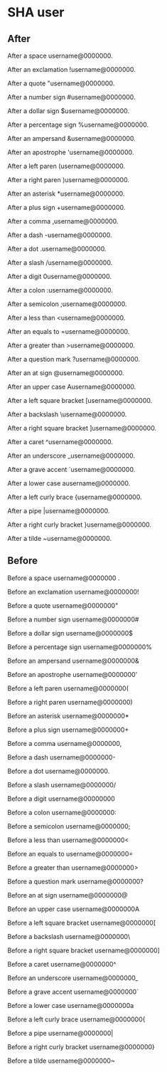 # SHA user

## After

After a space username@0000000.

After an exclamation !username@0000000.

After a quote "username@0000000.

After a number sign #username@0000000.

After a dollar sign $username@0000000.

After a percentage sign %username@0000000.

After an ampersand &username@0000000.

After an apostrophe 'username@0000000.

After a left paren (username@0000000.

After a right paren )username@0000000.

After an asterisk *username@0000000.

After a plus sign +username@0000000.

After a comma ,username@0000000.

After a dash -username@0000000.

After a dot .username@0000000.

After a slash /username@0000000.

After a digit 0username@0000000.

After a colon :username@0000000.

After a semicolon ;username@0000000.

After a less than <username@0000000.

After an equals to =username@0000000.

After a greater than >username@0000000.

After a question mark ?username@0000000.

After an at sign @username@0000000.

After an upper case Ausername@0000000.

After a left square bracket [username@0000000.

After a backslash \username@0000000.

After a right square bracket ]username@0000000.

After a caret ^username@0000000.

After an underscore _username@0000000.

After a grave accent `username@0000000.

After a lower case ausername@0000000.

After a left curly brace {username@0000000.

After a pipe |username@0000000.

After a right curly bracket }username@0000000.

After a tilde ~username@0000000.

## Before

Before a space username@0000000 .

Before an exclamation username@0000000!

Before a quote username@0000000"

Before a number sign username@0000000#

Before a dollar sign username@0000000$

Before a percentage sign username@0000000%

Before an ampersand username@0000000&

Before an apostrophe username@0000000'

Before a left paren username@0000000(

Before a right paren username@0000000)

Before an asterisk username@0000000*

Before a plus sign username@0000000+

Before a comma username@0000000,

Before a dash username@0000000-

Before a dot username@0000000.

Before a slash username@0000000/

Before a digit username@00000000

Before a colon username@0000000:

Before a semicolon username@0000000;

Before a less than username@0000000<

Before an equals to username@0000000=

Before a greater than username@0000000>

Before a question mark username@0000000?

Before an at sign username@0000000@

Before an upper case username@0000000A

Before a left square bracket username@0000000[

Before a backslash username@0000000\

Before a right square bracket username@0000000]

Before a caret username@0000000^

Before an underscore username@0000000_

Before a grave accent username@0000000`

Before a lower case username@0000000a

Before a left curly brace username@0000000{

Before a pipe username@0000000|

Before a right curly bracket username@0000000}

Before a tilde username@0000000~
